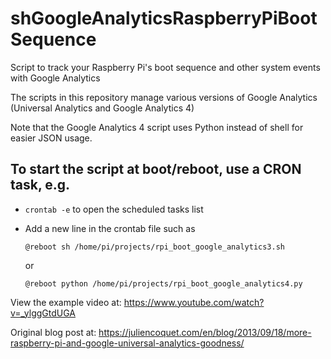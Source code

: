 # shGoogleAnalyticsRaspberryPiBootSequence
Script to track your Raspberry Pi's boot sequence and other system events with Google Analytics

The scripts in this repository manage various versions of Google Analytics (Universal Analytics and Google Analytics 4)

Note that the Google Analytics 4 script uses Python instead of shell for easier JSON usage.

## To start the script at boot/reboot, use a CRON task, e.g.
- `crontab -e` to open the scheduled tasks list
- Add a new line in the crontab file such as

  `@reboot sh /home/pi/projects/rpi_boot_google_analytics3.sh`
  
  or
  
  `@reboot python /home/pi/projects/rpi_boot_google_analytics4.py`


View the example video at: https://www.youtube.com/watch?v=_ylggGtdUGA

Original blog post at: https://juliencoquet.com/en/blog/2013/09/18/more-raspberry-pi-and-google-universal-analytics-goodness/

